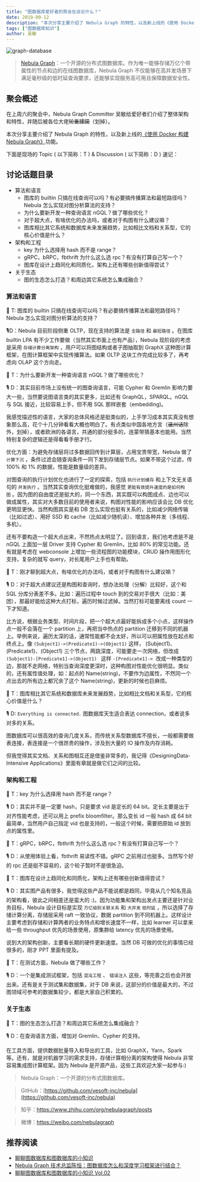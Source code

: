 ```yaml
---
title: "图数据库爱好者的聚会在谈论什么？"
date: 2019-09-12
description: "本次分享主要介绍了 Nebula Graph 的特性，以及新上线的《使用 Docker 构建 Nebula Graph》"
tags: ["图数据库知识"]
author: 吴敏
---
```


![graph-database](https://www-cdn.nebula-graph.com.cn/nebula-blog/FansChat01.png)

> [Nebula Graph](https://github.com/vesoft-inc/nebula)：一个开源的分布式图数据库。作为唯一能够存储万亿个带属性的节点和边的在线图数据库，Nebula Graph 不仅能够在高并发场景下满足毫秒级的低时延查询要求，还能够实现服务高可用且保障数据安全性。

## 聚会概述

在上周六的聚会中，Nebula Graph Committer 吴敏给爱好者们介绍了整体架构和特性，并随后被各位大佬~~轮番蹂躏~~（划掉）。

本次分享主要介绍了 Nebula Graph 的特性，以及新上线的[《使用 Docker 构建 Nebula Graph》](https://nebula-graph.io/cn/posts/build-nebula-graph-source-code-with-docker/)功能。

下面是现场的 Topic ( 以下简称：T ) & Discussion ( 以下简称：D ) 速记：

## 讨论话题目录

- 算法和语言
    - 图库的 builtin 只搞在线查询可以吗？有必要搞传播算法和最短路径吗？Nebula 怎么实现对图分析算法的支持？
    - 为什么要新开发一种查询语言 nGQL？做了哪些优化？
    - 对于超大点，有啥优化的办法吗，或者对于构图有什么建议嘛？
    - 图库相比其它系统和数据库未来发展趋势，比如相比文档和关系型，它的核心价值是什么？
- 架构和工程
    - key 为什么选择用 hash 而不是 range？
    - gRPC，bRPC，fbthrift 为什么这么选 rpc？有没有打算自己写一个？
    - 图库在设计上趋同化和同质化，架构上还有哪些创新值得尝试？
- 关于生态
    - 图的生态怎么打造？和周边其它系统怎么集成融合？

### 算法和语言

🙋 T: 图库的 builtin 只搞在线查询可以吗？有必要搞传播算法和最短路径吗？Nebula 怎么实现对图分析算法的支持？

🎙️D：Nebula 目前阶段侧重 OLTP，现在支持的算法是 `全路径` 和 `最短路径` 。在图库 builtin LPA 有不少工作要做（当然其实市面上也有产品），Nebula 现阶段的考虑是采用 `存储计算分离架构` ，用户可以将图结构或者子图抽取到 GraphX 这种图计算框架，在图计算框架中实现传播算法。如果 OLTP 这块工作完成比较多了，再考虑向 OLAP 这个方向走。

🙋 T：为什么要新开发一种查询语言 nGQL？做了哪些优化？

🎙️ D：其实目前市场上没有统一的图查询语言，可能 Cypher 和 Gremlin 影响力要大一些，当然要说图语言类的其实更多，比如还有 GraphQL，SPARQL。nGQL 与 SQL 接近，比较容易上手，但不用 SQL 那样嵌套（embedding)。

我感觉描述性的语言，大家的总体风格还是挺类似的，上手学习成本其实真没有想象那么高，花个十几分钟看看大概也明白了。有点类似中国各地方言（~~温州话~~除外，划掉），或者欧洲的各语言，共通的部分挺多的，连蒙带猜基本也能用。当然特别复杂的逻辑还是得看看手册才行。

优化方面：为避免存储层将过多数据回传到计算层，占用宝贵带宽，Nebula 做了 `计算下沉` ，条件过滤会随查询条件一同下发到存储层节点。如果不带这个过滤，传 100% 和 1% 的数据，性能是数量级的差异。

对图查询的执行计划优化也进行了一定的探索，包括 `执行计划缓存` 和上下文无关语句的 `并发执行` 。当然其实查询优化挺难做的，我感觉 `更能有效提升速度的是如何构图` 。因为图的自由度还是挺大的，同一个东西，其实既可以构图成点、边也可以做成属性，其实对大多数目前的使用者来说，构图对性能的影响应该会比 DB 优化更明显更快。当然构图其实是和 DB 怎么实现也挺有关系的，比如减少网络传输（比如过滤）、用好 SSD 和 cache（比如减少随机读）、增加各种并发（多线程、多机）。

还有不要构造一个超大点出来，不然热点太明显了。回到语言，我们也考虑是不是 nGQL 上面加一层 Driver 支持 Cypher 和 Gremlin，比如 80% 的常见功能。还有就是考虑在 webconsole 上增加一些流程图的功能模块，CRUD 操作用图形化支持，复杂的就写 query，对长尾用户上手也有帮助。

🙋 T：刚才聊到超大点，有啥优化的办法吗，或者对于构图有什么建议嘛？

🎙️ D：对于超大点建议还是构图和查询时，想办法处理（分解）比较好，这个和 SQL 分库分表差不多。比如：遍历过程中 touch 到的交易对手很大（比如：美团），那最好能给这种大点打标，遍历时候过滤掉。当然打标可能要离线 count 一下才知道。

比方说，根据业务类型、时间片段，把一个超大点最好能拆成多个小点，这样操作点一般不会落在一个 partition 上，再把当中热点的 partition 迁移到不同的机器上。举例来说，遍历太深的话，通常性能都不会太好，所以可以把属性放在起点和终点上。像 ` (Subject1)->(Predicate1)->(Object1) ` 这样， (Subject1)、(Predicate1)、(Object1) 三个节点，两跳深度，可能要走一次网络，但改成 `(Subject1)-[Predicate1]->(Object1) ` 这样 `-[Predicate1]->`  改成一种类型的边，那就不走网络，特别当查询深度更深时，这种构图对性能优化很明显。类似的，还有属性值处理，如：起点的 Name(string)，不要作为边属性，不然同一个点出去的所有边上都冗余了这个 Name(string)，更新的时候也巨麻烦。

🙋 T：图库相比其它系统和数据库未来发展趋势，比如相比文档和关系型，它的核心价值是什么？

🎙️ D: `Everything is connected.` 图数据库天生适合表达 connection，或者说多对多的关系。

图数据库可以很高效的查询几度关系，而传统关系型数据库不擅长，一般都需要做表连接，表连接是一个很昂贵的操作，涉及到大量的 IO 操作及内存消耗。

但我觉得其实文档、关系和图相互还是借鉴非常多的，我记得《DesigningData-Intensive Applications》里面有章就是做它们之间的比较。

### 架构和工程

🙋 T：key 为什么选择用 hash 而不是 range？

🎙️ D：其实并不是一定要 hash，只是要求 vid 是定长的 64 bit。定长主要是出于对齐性能考虑，还可以用上 prefix bloomfilter。那么变长 id 一般 hash 成 64 bit 最简单，当然用户自己指定 vid 也是支持的，一般这个时候，需要把原始 id 放到点的属性里。

🙋 T：gRPC，bRPC，fbthrift 为什么这么选 rpc？有没有打算自己写一个？

🎙️ D：从使用体验上看，fbthrift 易读性不错。gRPC 之前用过也挺多。当然写个好的 rpc 还是挺不容易的，这个轮子暂时不是很急迫。

🙋 T：图库在设计上趋同化和同质化，架构上还有哪些创新值得尝试？

🎙️ D：其实图产品有很多，我觉得这些产品不能说都是趋同，毕竟从几个知名竞品的架构看，彼此之间相差还是蛮大的 :)。因为功能集和架构出发点主要还是针对业务目标，Nebula 设计目标是实现 `万亿级别关联关系` 和 `大并发` `低时延` ，所以选择了存储计算分离，存储层采用 raft 一致协议，数据 partition 到不同机器上。这样设计主要考虑到存储和计算两者的业务特点和增长速度不一样，比如 learner 可以拿来给一些 throughput 优先的场景使用，原集群给 latency 优先的场景使用。

说到大的架构创新，主要看长期的硬件更新速度。当然 DB 可做的优化的事情已经很多的，刚才 PPT 里面有提及。

🙋 T：在测试方面，Nebula 做了哪些工作？

🎙️ D：一个是集成测试框架，包括 `混沌工程` 、 `错误注入` 这些，等完善之后也会开放出来。还有是关于测试集和数据集，对于 DB 来说，这部分的价值是最大的，不过图领域可参考的数据集较少，都是大家自己积累的。

### 关于生态

🙋 T：图的生态怎么打造？和周边其它系统怎么集成融合？

🎙️ D：在查询语言方面，增加对 Gremlin、Cypher 的支持。

在工具方面，提供数据批量导入和导出的工具，比如 GraphX，Yarn，Spark 等。还有，就是对机器学习的需求支持，存储计算相分离的架构使得 Nebula 非常容易集成图计算框架。因为 Nebula 是开源产品，这些工具欢迎大家一起参与:)

> Nebula Graph：一个开源的分布式图数据库。

> GitHub：[https://github.com/vesoft-inc/nebula](https://github.com/vesoft-inc/nebula)

> 知乎：https://www.zhihu.com/org/nebulagraph/posts

> 微博：https://weibo.com/nebulagraph

## 推荐阅读

- [聊聊图数据库和图数据库的小知识](https://nebula-graph.io/cn/posts/graph-database-knowledge-volume-1/)
- [Nebula Graph 技术总监陈恒：图数据库怎么和深度学习框架进行结合？](https://nebula-graph.io/cn/posts/integrate-graph-database-with-deep-learning-framework/)
- [聊聊图数据库和图数据库的小知识 Vol.02](https://nebula-graph.io/cn/posts/graph-database-knowledge-volume-2/)